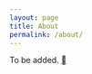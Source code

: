 ```yaml
---
layout: page
title: About
permalink: /about/
---
```


To be added. 
[](mailto:richardgruenert@live.com)

[jekyll-organization]: https://github.com/jekyll
